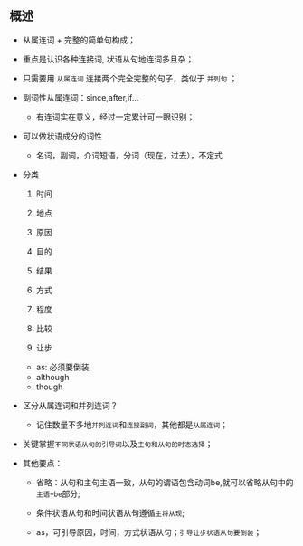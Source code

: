 ## 概述

* 从属连词 + 完整的简单句构成；

* 重点是认识各种连接词, 状语从句地连词多且杂；

* 只需要用 `从属连词` 连接两个完全完整的句子，类似于 `并列句` ；

* 副词性从属连词：since,after,if...
  - 有连词实在意义，经过一定累计可一眼识别；

* 可以做状语成分的词性
  + 名词，副词，介词短语，分词（现在，过去），不定式

* 分类
  1. 时间
  2. 地点
  3. 原因
  4. 目的
  5. 结果
  6. 方式
  7. 程度
  8. 比较

  9. 让步
    - as: 必须要倒装
    - although
    - though

* 区分从属连词和并列连词？
  - 记住数量不多地`并列连词`和`连接副词`，其他都是`从属连词`；

* 关键掌握`不同状语从句的引导词`以及`主句和从句的时态选择`；
  

* 其他要点：
  - 省略：从句和主句主语一致，从句的谓语包含动词be,就可以省略从句中的`主语+be`部分;

  - 条件状语从句和时间状语从句遵循`主将从现`;

  - as，可引导原因，时间，方式状语从句；`引导让步状语从句要倒装`；